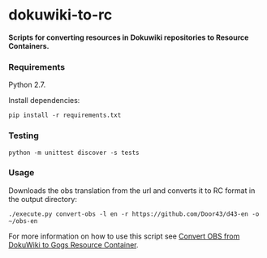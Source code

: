 # dokuwiki-to-rc

__Scripts for converting resources in Dokuwiki repositories to Resource Containers.__

### Requirements

Python 2.7.

Install dependencies:

    pip install -r requirements.txt

### Testing

    python -m unittest discover -s tests

### Usage

Downloads the obs translation from the url and converts it to RC format in the output directory:

    ./execute.py convert-obs -l en -r https://github.com/Door43/d43-en -o ~/obs-en

For more information on how to use this script see [Convert OBS from DokuWiki to Gogs Resource Container](https://git.door43.org/Door43/ContentTechs/wiki/Convert-OBS-from-DokuWiki-to-Gogs-Resource-Container-in-Markdown).